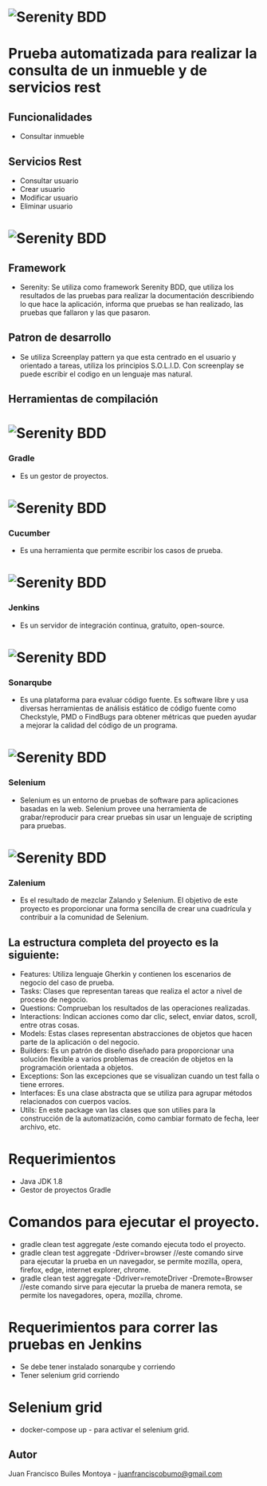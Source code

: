 # ![Serenity BDD](docs/lahaus.png "Logo Title Text 1")


# Prueba automatizada para realizar la consulta de un inmueble y de servicios rest

## Funcionalidades

* Consultar inmueble

## Servicios Rest

* Consultar usuario
* Crear usuario
* Modificar usuario
* Eliminar usuario


# ![Serenity BDD](docs/serenity.png "Logo Title Text 1")

## Framework

* Serenity: Se utiliza como framework Serenity BDD, que utiliza los resultados de las pruebas para realizar la documentación describiendo lo que hace la aplicación, informa que pruebas se han realizado, las pruebas que fallaron y las que pasaron. 

## Patron de desarrollo

* Se utiliza Screenplay pattern ya que esta centrado en el usuario y orientado a tareas, utiliza los principios S.O.L.I.D. Con screenplay se puede escribir el codigo en un lenguaje mas natural.

## Herramientas de compilación 

# ![Serenity BDD](docs/gradle.png "Logo Title Text 1")

### Gradle

* Es un gestor de proyectos.

# ![Serenity BDD](docs/cucumber.png "Logo Title Text 1")

### Cucumber

* Es una herramienta que permite escribir los casos de prueba.

# ![Serenity BDD](docs/jenkins.png "Logo Title Text 1")

### Jenkins

* Es un servidor de integración continua, gratuito, open-source.

# ![Serenity BDD](docs/sonar.png "Logo Title Text 1")

### Sonarqube

* Es una plataforma para evaluar código fuente. Es software libre y usa diversas herramientas de análisis estático de código fuente como Checkstyle, PMD o FindBugs para obtener métricas que pueden ayudar a mejorar la calidad del código de un programa.

# ![Serenity BDD](docs/selenium.png "Logo Title Text 1")

### Selenium

* Selenium es un entorno de pruebas de software para aplicaciones basadas en la web. Selenium provee una herramienta de grabar/reproducir para crear pruebas sin usar un lenguaje de scripting para pruebas.

# ![Serenity BDD](docs/zalenium.png "Logo Title Text 1")

### Zalenium

* Es el resultado de mezclar Zalando y Selenium. El objetivo de este proyecto es proporcionar una forma sencilla de crear una cuadrícula y contribuir a la comunidad de Selenium.

## La estructura completa del proyecto es la siguiente:

* Features: Utiliza lenguaje Gherkin y contienen los escenarios de negocio del caso de prueba. 
* Tasks: Clases que representan tareas que realiza el actor a nivel de proceso de negocio. 
* Questions: Comprueban los resultados de las operaciones realizadas.
* Interactions: Indican acciones como dar clic, select, enviar datos, scroll, entre otras cosas.
* Models: Estas clases representan abstracciones de objetos que hacen parte de la aplicación o del negocio.
* Builders: Es un patrón de diseño diseñado para proporcionar una solución flexible a varios problemas de creación de objetos en la programación orientada a objetos.
* Exceptions: Son las excepciones que se visualizan cuando un test falla o tiene errores. 
* Interfaces: Es una clase abstracta que se utiliza para agrupar métodos relacionados con cuerpos vacíos.
* Utils: En este package van las clases que son utilies para la construcción de la automatización, como cambiar formato de fecha, leer archivo, etc.

# Requerimientos

* Java JDK 1.8 
* Gestor de proyectos Gradle 

# Comandos para ejecutar el proyecto.

* gradle clean test aggregate /este comando ejecuta todo el proyecto.
* gradle clean test aggregate -Ddriver=browser //este comando sirve para ejecutar la prueba en un navegador, se permite mozilla, opera, firefox, edge, internet explorer, chrome.
* gradle clean test aggregate -Ddriver=remoteDriver -Dremote=Browser //este comando sirve para ejecutar la prueba de manera remota, se permite los navegadores, opera, mozilla, chrome.

# Requerimientos para correr las pruebas en Jenkins

* Se debe tener instalado sonarqube y corriendo
* Tener selenium grid corriendo

# Selenium grid

* docker-compose up - para activar el selenium grid.

## Autor

Juan Francisco Builes Montoya - juanfranciscobumo@gmail.com
